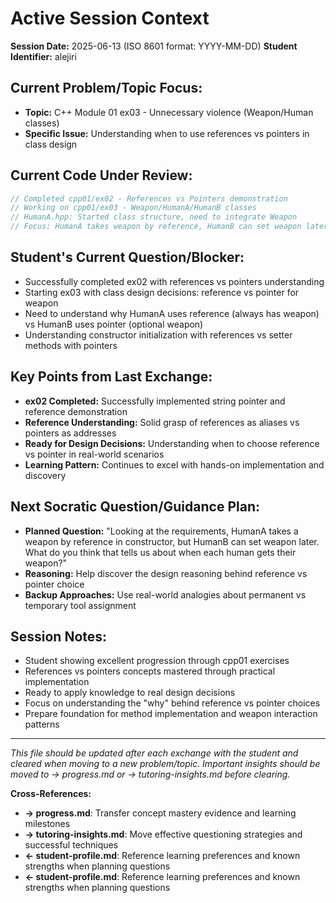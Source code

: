 <!-- Memory Bank File: Active Session Tracker -->
<!-- Purpose: Track the current tutoring session state and immediate context -->
<!-- Update Frequency: During active tutoring sessions -->
<!-- Cross-references: Links to progress.md and tutoring-insights.md -->

# Active Session Context

**Session Date:** 2025-06-13 (ISO 8601 format: YYYY-MM-DD)
**Student Identifier:** alejiri

## Current Problem/Topic Focus:
- **Topic:** C++ Module 01 ex03 - Unnecessary violence (Weapon/Human classes)
- **Specific Issue:** Understanding when to use references vs pointers in class design

## Current Code Under Review:
```cpp
// Completed cpp01/ex02 - References vs Pointers demonstration
// Working on cpp01/ex03 - Weapon/HumanA/HumanB classes
// HumanA.hpp: Started class structure, need to integrate Weapon
// Focus: HumanA takes weapon by reference, HumanB can set weapon later
```

## Student's Current Question/Blocker:
- Successfully completed ex02 with references vs pointers understanding
- Starting ex03 with class design decisions: reference vs pointer for weapon
- Need to understand why HumanA uses reference (always has weapon) vs HumanB uses pointer (optional weapon)
- Understanding constructor initialization with references vs setter methods with pointers

## Key Points from Last Exchange:
- **ex02 Completed:** Successfully implemented string pointer and reference demonstration
- **Reference Understanding:** Solid grasp of references as aliases vs pointers as addresses
- **Ready for Design Decisions:** Understanding when to choose reference vs pointer in real-world scenarios
- **Learning Pattern:** Continues to excel with hands-on implementation and discovery

## Next Socratic Question/Guidance Plan:
- **Planned Question:** "Looking at the requirements, HumanA takes a weapon by reference in constructor, but HumanB can set weapon later. What do you think that tells us about when each human gets their weapon?"
- **Reasoning:** Help discover the design reasoning behind reference vs pointer choice
- **Backup Approaches:** Use real-world analogies about permanent vs temporary tool assignment

## Session Notes:
- Student showing excellent progression through cpp01 exercises
- References vs pointers concepts mastered through practical implementation
- Ready to apply knowledge to real design decisions
- Focus on understanding the "why" behind reference vs pointer choices
- Prepare foundation for method implementation and weapon interaction patterns

---
*This file should be updated after each exchange with the student and cleared when moving to a new problem/topic. Important insights should be moved to → progress.md or → tutoring-insights.md before clearing.*

**Cross-References:**
- **→ progress.md**: Transfer concept mastery evidence and learning milestones
- **→ tutoring-insights.md**: Move effective questioning strategies and successful techniques
- **← student-profile.md**: Reference learning preferences and known strengths when planning questions
- **← student-profile.md**: Reference learning preferences and known strengths when planning questions
